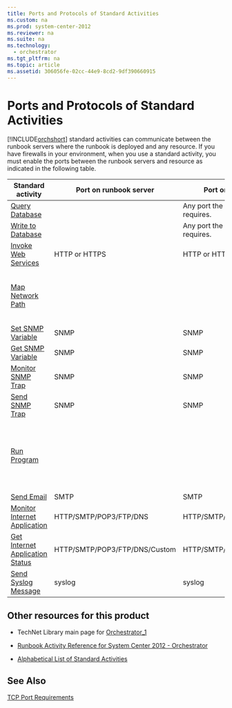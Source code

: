 ```yaml
---
title: Ports and Protocols of Standard Activities
ms.custom: na
ms.prod: system-center-2012
ms.reviewer: na
ms.suite: na
ms.technology: 
  - orchestrator
ms.tgt_pltfrm: na
ms.topic: article
ms.assetid: 306056fe-02cc-44e9-8cd2-9df390660915
---
```

# Ports and Protocols of Standard Activities
[!INCLUDE[orchshort](../Token/orchshort_md.md)] standard activities can communicate between the runbook servers where the runbook is deployed and any resource. If you have firewalls in your environment, when you use a standard activity, you must enable the ports between the runbook servers and resource as indicated in the following table.

|Standard activity|Port on runbook server|Port on resource server|Notes|
|---------------------|--------------------------|---------------------------|---------|
|[Query Database](../Topic/Query-Database.md)||Any port the target database requires.||
|[Write to Database](../Topic/Write-to-Database.md)||Any port the target database requires.||
|[Invoke Web Services](../Topic/Invoke-Web-Services.md)|HTTP or HTTPS|HTTP or HTTPS||
|[Map Network Path](../Topic/Map-Network-Path.md)|||Activity uses Microsoft Windows file sharing.|
|[Set SNMP Variable](../Topic/Set-SNMP-Variable.md)|SNMP|SNMP||
|[Get SNMP Variable](../Topic/Get-SNMP-Variable.md)|SNMP|SNMP||
|[Monitor SNMP Trap](../Topic/Monitor-SNMP-Trap.md)|SNMP|SNMP||
|[Send SNMP Trap](../Topic/Send-SNMP-Trap.md)|SNMP|SNMP||
|[Run Program](../Topic/Run-Program.md)|||Activity uses Microsoft Windows file sharing and I\/O pipes.|
|[Send Email](../Topic/Send-Email.md)|SMTP|SMTP||
|[Monitor Internet Application](../Topic/Monitor-Internet-Application.md)|HTTP\/SMTP\/POP3\/FTP\/DNS|HTTP\/SMTP\/POP3\/FTP\/DNS||
|[Get Internet Application Status](../Topic/Get-Internet-Application-Status.md)|HTTP\/SMTP\/POP3\/FTP\/DNS\/Custom|HTTP\/SMTP\/POP3\/FTP\/DNS\/Custom|Custom can be anything.|
|[Send Syslog Message](../Topic/Send-Syslog-Message.md)|syslog|syslog||

## Other resources for this product

-   TechNet Library main page for [Orchestrator_1](../Topic/Orchestrator_1.md)

-   [Runbook Activity Reference for System Center 2012 - Orchestrator](../Topic/Runbook-Activity-Reference-for-System-Center-2012---Orchestrator.md)

-   [Alphabetical List of Standard Activities](../Topic/Alphabetical-List-of-Standard-Activities.md)

## See Also
[TCP Port Requirements](assetId:///dc879c86-4855-4fd0-808d-06f64a9657ca)

